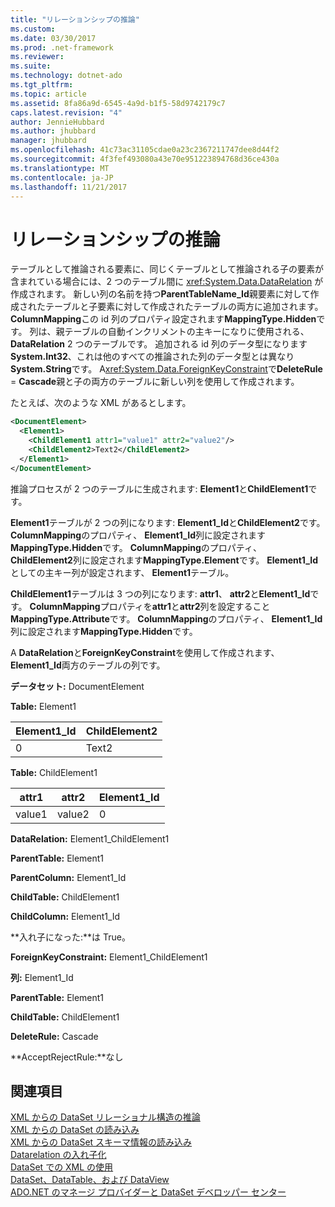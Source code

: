 ```yaml
---
title: "リレーションシップの推論"
ms.custom: 
ms.date: 03/30/2017
ms.prod: .net-framework
ms.reviewer: 
ms.suite: 
ms.technology: dotnet-ado
ms.tgt_pltfrm: 
ms.topic: article
ms.assetid: 8fa86a9d-6545-4a9d-b1f5-58d9742179c7
caps.latest.revision: "4"
author: JennieHubbard
ms.author: jhubbard
manager: jhubbard
ms.openlocfilehash: 41c73ac31105cdae0a23c2367211747dee8d44f2
ms.sourcegitcommit: 4f3fef493080a43e70e951223894768d36ce430a
ms.translationtype: MT
ms.contentlocale: ja-JP
ms.lasthandoff: 11/21/2017
---
```

# <a name="inferring-relationships"></a>リレーションシップの推論
テーブルとして推論される要素に、同じくテーブルとして推論される子の要素が含まれている場合には、2 つのテーブル間に <xref:System.Data.DataRelation> が作成されます。 新しい列の名前を持つ**ParentTableName_Id**親要素に対して作成されたテーブルと子要素に対して作成されたテーブルの両方に追加されます。 **ColumnMapping**この id 列のプロパティ設定されます**MappingType.Hidden**です。 列は、親テーブルの自動インクリメントの主キーになりに使用される、 **DataRelation** 2 つのテーブルです。 追加される id 列のデータ型になります**System.Int32**、これは他のすべての推論された列のデータ型とは異なり**System.String**です。 A<xref:System.Data.ForeignKeyConstraint>で**DeleteRule** = **Cascade**親と子の両方のテーブルに新しい列を使用して作成されます。  
  
 たとえば、次のような XML があるとします。  
  
```xml  
<DocumentElement>  
  <Element1>  
    <ChildElement1 attr1="value1" attr2="value2"/>  
    <ChildElement2>Text2</ChildElement2>  
  </Element1>  
</DocumentElement>  
```  
  
 推論プロセスが 2 つのテーブルに生成されます: **Element1**と**ChildElement1**です。  
  
 **Element1**テーブルが 2 つの列になります: **Element1_Id**と**ChildElement2**です。 **ColumnMapping**のプロパティ、 **Element1_Id**列に設定されます**MappingType.Hidden**です。 **ColumnMapping**のプロパティ、 **ChildElement2**列に設定されます**MappingType.Element**です。 **Element1_Id**としての主キー列が設定されます、 **Element1**テーブル。  
  
 **ChildElement1**テーブルは 3 つの列になります: **attr1**、 **attr2**と**Element1_Id**です。 **ColumnMapping**プロパティを**attr1**と**attr2**列を設定すること**MappingType.Attribute**です。 **ColumnMapping**のプロパティ、 **Element1_Id**列に設定されます**MappingType.Hidden**です。  
  
 A **DataRelation**と**ForeignKeyConstraint**を使用して作成されます、 **Element1_Id**両方のテーブルの列です。  
  
 **データセット:** DocumentElement  
  
 **Table:** Element1  
  
|Element1_Id|ChildElement2|  
|------------------|-------------------|  
|0|Text2|  
  
 **Table:** ChildElement1  
  
|attr1|attr2|Element1_Id|  
|-----------|-----------|------------------|  
|value1|value2|0|  
  
 **DataRelation:** Element1_ChildElement1  
  
 **ParentTable:** Element1  
  
 **ParentColumn:** Element1_Id  
  
 **ChildTable:** ChildElement1  
  
 **ChildColumn:** Element1_Id  
  
 **入れ子になった:**は True。  
  
 **ForeignKeyConstraint:** Element1_ChildElement1  
  
 **列:** Element1_Id  
  
 **ParentTable:** Element1  
  
 **ChildTable:** ChildElement1  
  
 **DeleteRule:** Cascade  
  
 **AcceptRejectRule:**なし  
  
## <a name="see-also"></a>関連項目  
 [XML からの DataSet リレーショナル構造の推論](../../../../../docs/framework/data/adonet/dataset-datatable-dataview/inferring-dataset-relational-structure-from-xml.md)  
 [XML からの DataSet の読み込み](../../../../../docs/framework/data/adonet/dataset-datatable-dataview/loading-a-dataset-from-xml.md)  
 [XML からの DataSet スキーマ情報の読み込み](../../../../../docs/framework/data/adonet/dataset-datatable-dataview/loading-dataset-schema-information-from-xml.md)  
 [Datarelation の入れ子化](../../../../../docs/framework/data/adonet/dataset-datatable-dataview/nesting-datarelations.md)  
 [DataSet での XML の使用](../../../../../docs/framework/data/adonet/dataset-datatable-dataview/using-xml-in-a-dataset.md)  
 [DataSet、DataTable、および DataView](../../../../../docs/framework/data/adonet/dataset-datatable-dataview/index.md)  
 [ADO.NET のマネージ プロバイダーと DataSet デベロッパー センター](http://go.microsoft.com/fwlink/?LinkId=217917)
